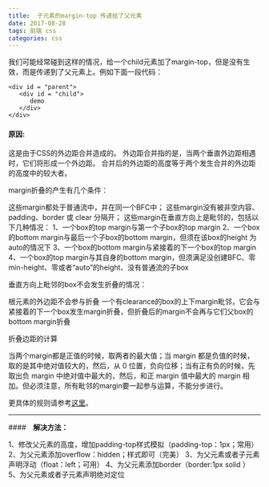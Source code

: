 ```yaml
---
title:  子元素的margin-top 传递给了父元素
date: 2017-08-28
tags: 前端 css
categories: css
---
```


我们可能经常碰到这样的情况，给一个child元素加了margin-top，但是没有生效，而是传递到了父元素上。例如下面一段代码：

```
<div id = "parent">
   <div id = "child">
      demo
   </div>
</div>
```


#### **原因**:

这是由于CSS的外边距合并造成的。
外边距合并指的是，当两个垂直外边距相遇时，它们将形成一个外边距。
合并后的外边距的高度等于两个发生合并的外边距的高度中的较大者。

margin折叠的产生有几个条件：

这些margin都处于普通流中，并在同一个BFC中；
这些margin没有被非空内容、padding、border 或 clear 分隔开；
这些margin在垂直方向上是毗邻的，包括以下几种情况：
1、一个box的top margin与第一个子box的top margin
2、一个box的bottom margin与最后一个子box的bottom margin，但须在该box的height 为auto的情况下
3、一个box的bottom margin与紧接着的下一个box的top margin
4、一个box的top margin与其自身的bottom margin，但须满足没创建BFC、零min-height、零或者“auto”的height、没有普通流的子box

垂直方向上毗邻的box不会发生折叠的情况：

根元素的外边距不会参与折叠
一个有clearance的box的上下margin毗邻，它会与紧接着的下一个box发生margin折叠，但折叠后的margin不会再与它们父box的bottom margin折叠

折叠边距的计算

当两个margin都是正值的时候，取两者的最大值；当 margin 都是负值的时候，取的是其中绝对值较大的，然后，从 0 位置，负向位移；当有正有负的时候，先取出负 margin 中绝对值中最大的，然后，和正 margin 值中最大的 margin 相加。但必须注意，所有毗邻的margin要一起参与运算，不能分步进行。

更具体的规则请参考[这里](http://www.w3school.com.cn/css/css_margin_collapsing.asp)。

----------
####　**解决方法：**

1、修改父元素的高度，增加padding-top样式模拟（padding-top：1px；常用） 
2、为父元素添加overflow：hidden；样式即可（完美） 
3、为父元素或者子元素声明浮动（float：left；可用） 
4、为父元素添加border（border:1px solid ） 
5、为父元素或者子元素声明绝对定位
